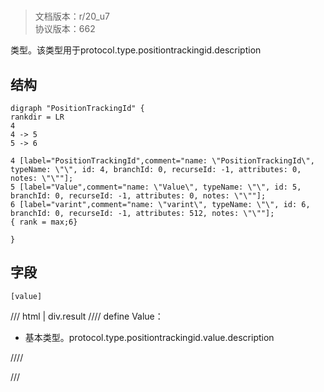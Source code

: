 # <!-- md:samp PositionTrackingId -->

> 文档版本：r/20_u7<br/>协议版本：662

<!-- md:samp PositionTrackingId -->类型。该类型用于protocol.type.positiontrackingid.description

## 结构

```viz
digraph "PositionTrackingId" {
rankdir = LR
4
4 -> 5
5 -> 6

4 [label="PositionTrackingId",comment="name: \"PositionTrackingId\", typeName: \"\", id: 4, branchId: 0, recurseId: -1, attributes: 0, notes: \"\""];
5 [label="Value",comment="name: \"Value\", typeName: \"\", id: 5, branchId: 0, recurseId: -1, attributes: 0, notes: \"\""];
6 [label="varint",comment="name: \"varint\", typeName: \"\", id: 6, branchId: 0, recurseId: -1, attributes: 512, notes: \"\""];
{ rank = max;6}

}

```

## 字段

```title='PositionTrackingId'
[value]
```

/// html | div.result
//// define
Value：<!-- md:samp varint -->

- 基本类型。protocol.type.positiontrackingid.value.description


////

///

